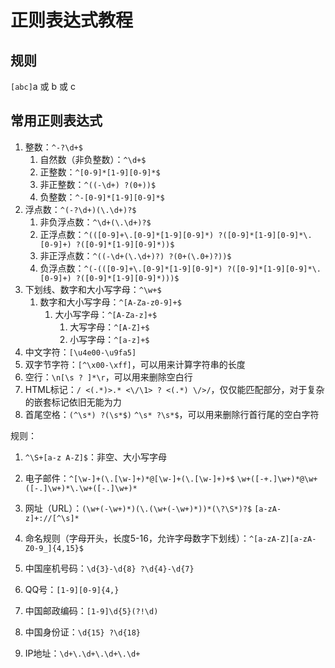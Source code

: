 # 正则表达式教程


<!--more-->

## 规则

`[abc]`a 或 b 或 c

## 常用正则表达式

1. 整数：`^-?\d+$`
    1. 自然数（非负整数）：`^\d+$`
    1. 正整数：`^[0-9]*[1-9][0-9]*$`
    1. 非正整数：`^((-\d+) ?(0+))$`
    1. 负整数：`^-[0-9]*[1-9][0-9]*$`
1. 浮点数：`^(-?\d+)(\.\d+)?$`
    1. 非负浮点数：`^\d+(\.\d+)?$`
    1. 正浮点数：`^(([0-9]+\.[0-9]*[1-9][0-9]*) ?([0-9]*[1-9][0-9]*\.[0-9]+) ?([0-9]*[1-9][0-9]*))$`
    1. 非正浮点数：`^((-\d+(\.\d+)?) ?(0+(\.0+)?))$`
    1. 负浮点数：`^(-(([0-9]+\.[0-9]*[1-9][0-9]*) ?([0-9]*[1-9][0-9]*\.[0-9]+) ?([0-9]*[1-9][0-9]*)))$`
1. 下划线、数字和大小写字母：`^\w+$`
    1. 数字和大小写字母：`^[A-Za-z0-9]+$`
        1. 大小写字母：`^[A-Za-z]+$`
            1. 大写字母：`^[A-Z]+$`
            1. 小写字母：`^[a-z]+$`
1. 中文字符：`[\u4e00-\u9fa5]`
1. 双字节字符：`[^\x00-\xff]`，可以用来计算字符串的长度
1. 空行：`\n[\s ? ]*\r`，可以用来删除空白行
1. HTML标记：`/ <(.*)>.* <\/\1> ? <(.*) \/>/`，仅仅能匹配部分，对于复杂的嵌套标记依旧无能为力
1. 首尾空格：`(^\s*) ?(\s*$)` `^\s* ?\s*$`，可以用来删除行首行尾的空白字符

规则：
1. `^\S+[a-z A-Z]$`：非空、大小写字母


1. 电子邮件：`^[\w-]+(\.[\w-]+)*@[\w-]+(\.[\w-]+)+$` `\w+([-+.]\w+)*@\w+([-.]\w+)*\.\w+([-.]\w+)*`
1. 网址（URL）：`(\w+(-\w+)*)(\.(\w+(-\w+)*))*(\?\S*)?$` `[a-zA-z]+://[^\s]*`
1. 命名规则（字母开头，长度5-16，允许字母数字下划线）：`^[a-zA-Z][a-zA-Z0-9_]{4,15}$`
1. 中国座机号码：`\d{3}-\d{8} ?\d{4}-\d{7}`
1. QQ号：`[1-9][0-9]{4,}`
1. 中国邮政编码：`[1-9]\d{5}(?!\d)`
1. 中国身份证：`\d{15} ?\d{18}`
1. IP地址：`\d+\.\d+\.\d+\.\d+`

